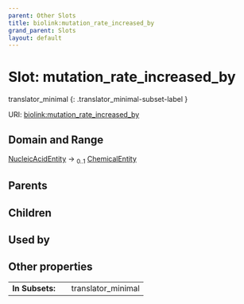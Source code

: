 ```yaml
---
parent: Other Slots
title: biolink:mutation_rate_increased_by
grand_parent: Slots
layout: default
---
```


# Slot: mutation_rate_increased_by

translator_minimal
{: .translator_minimal-subset-label }




URI: [biolink:mutation_rate_increased_by](https://w3id.org/biolink/vocab/mutation_rate_increased_by)

## Domain and Range

[NucleicAcidEntity](NucleicAcidEntity.md) ->  <sub>0..1</sub> [ChemicalEntity](ChemicalEntity.md)

## Parents


## Children


## Used by


## Other properties

|  |  |  |
| --- | --- | --- |
| **In Subsets:** | | translator_minimal |

